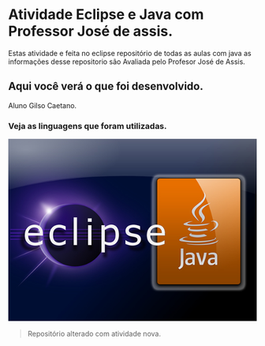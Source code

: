 # Atividade Eclipse e Java com Professor José de assis.

Estas atividade e feita no eclipse repositório de todas as aulas com java as informações
desse repositorio são Avaliada pelo Profesor José de Assis.

## Aqui você verá o que foi desenvolvido.

Aluno Gilso Caetano.

### Veja as linguagens que foram utilizadas.

![Logos  eclipse e Java](/telas/eclijava.jpg)

> Repositório alterado
> com atividade nova.

